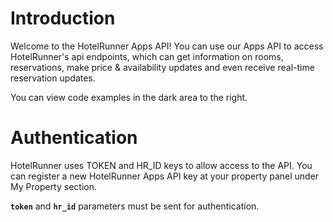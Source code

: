 
# Introduction

Welcome to the HotelRunner Apps API! You can use our Apps API to access HotelRunner's api endpoints,
which can get information on rooms, reservations, make price & availability updates and even receive real-time reservation updates.

You can view code examples in the dark area to the right.

# Authentication

HotelRunner uses TOKEN and HR_ID keys to allow access to the API. You can register a new HotelRunner Apps API key at your property panel under My Property section.

<aside class="notice">
<b><code>token</code></b> and <b><code>hr_id</code></b> parameters must be sent for authentication.
</aside>
